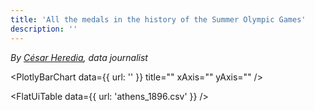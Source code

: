 ```yaml
---
title: 'All the medals in the history of the Summer Olympic Games'
description: ''
---
```


*By [César Heredia](https://x.com/cahered), data journalist*



<PlotlyBarChart
  data={{
    url: ''
  }}
  title=""
  xAxis=""
  yAxis=""
/>

<FlatUiTable
  data={{
    url: 'athens_1896.csv'
  }}
/>
